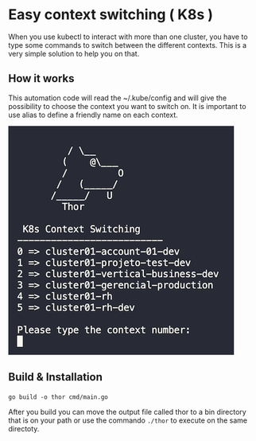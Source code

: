 # Easy context switching ( K8s )

When you use kubectl to interact with more than one cluster, you have to type some commands to switch between the different contexts. This is a very simple solution to help you on that.


## How it works

This automation code will read the ~/.kube/config and will give the possibility to choose the context you want to switch on. It is important to use alias to define a friendly name on each context.

![screen](./images/screen.png)

## Build & Installation

`go build -o thor cmd/main.go`

After you build you can move the output file called thor to a bin directory that is on your path or use the commando `./thor` to execute on the same directoty.